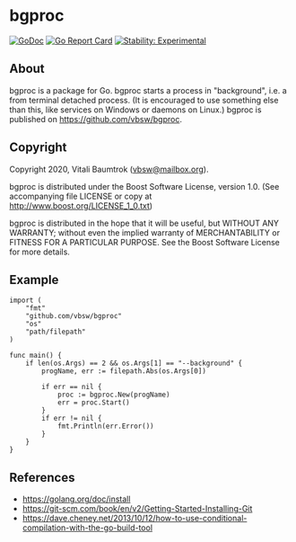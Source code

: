 # bgproc

[![GoDoc](https://godoc.org/github.com/vbsw/bgproc?status.svg)](https://godoc.org/github.com/vbsw/bgproc) [![Go Report Card](https://goreportcard.com/badge/github.com/vbsw/bgproc)](https://goreportcard.com/report/github.com/vbsw/bgproc) [![Stability: Experimental](https://masterminds.github.io/stability/experimental.svg)](https://masterminds.github.io/stability/experimental.html)

## About
bgproc is a package for Go. bgproc starts a process in "background", i.e. a from terminal detached process. (It is encouraged to use something else than this, like services on Windows or daemons on Linux.) bgproc is published on <https://github.com/vbsw/bgproc>.

## Copyright
Copyright 2020, Vitali Baumtrok (vbsw@mailbox.org).

bgproc is distributed under the Boost Software License, version 1.0. (See accompanying file LICENSE or copy at http://www.boost.org/LICENSE_1_0.txt)

bgproc is distributed in the hope that it will be useful, but WITHOUT ANY WARRANTY; without even the implied warranty of MERCHANTABILITY or FITNESS FOR A PARTICULAR PURPOSE. See the Boost Software License for more details.

## Example

	import (
		"fmt"
		"github.com/vbsw/bgproc"
		"os"
		"path/filepath"
	)

	func main() {
		if len(os.Args) == 2 && os.Args[1] == "--background" {
			progName, err := filepath.Abs(os.Args[0])

			if err == nil {
				proc := bgproc.New(progName)
				err = proc.Start()
			}
			if err != nil {
				fmt.Println(err.Error())
			}
		}
	}

## References
- https://golang.org/doc/install
- https://git-scm.com/book/en/v2/Getting-Started-Installing-Git
- https://dave.cheney.net/2013/10/12/how-to-use-conditional-compilation-with-the-go-build-tool
